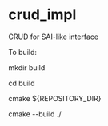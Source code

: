 # crud_impl
CRUD for SAI-like interface

To build:

mkdir build

cd build

cmake ${REPOSITORY_DIR}

cmake --build ./
